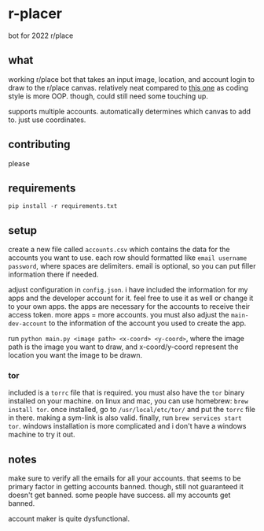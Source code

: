 # r-placer
bot for 2022 r/place

## what
working r/place bot that takes an input image, location, and account login to draw to the r/place canvas. relatively neat compared to [this one](https://github.com/rdeepak2002/reddit-place-script-2022) as coding style is more OOP. though, could still need some touching up.

supports multiple accounts.
automatically determines which canvas to add to. just use coordinates.
## contributing
please

## requirements
`pip install -r requirements.txt`

## setup
create a new file called `accounts.csv` which contains the data for the accounts you want to use. each row should formatted like `email username password`, where spaces are delimiters. email is optional, so you can put filler information there if needed.

adjust configuration in `config.json`. i have included the information for my apps and the developer account for it. feel free to use it as well or change it to your own apps. the apps are necessary for the accounts to receive their access token. more apps = more accounts. you must also adjust the `main-dev-account` to the information of the account you used to create the app.

run `python main.py <image path> <x-coord> <y-coord>`, where the image path is the image you want to draw, and x-coord/y-coord represent the location you want the image to be drawn.

### tor
included is a `torrc` file that is required. you must also have the `tor` binary installed on your machine. on linux and mac, you can use homebrew: `brew install tor`. once installed, go to `/usr/local/etc/tor/` and put the `torrc` file in there. making a sym-link is also valid. finally, run `brew services start tor`. windows installation is more complicated and i don't have a windows machine to try it out.

## notes
make sure to verify all the emails for all your accounts. that seems to be primary factor in getting accounts banned. though, still not guaranteed it doesn't get banned. some people have success. all my accounts get banned.

account maker is quite dysfunctional.
